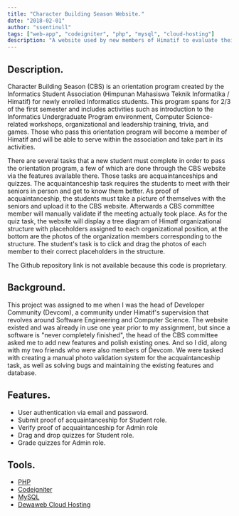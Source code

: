 ```yaml
---
title: "Character Building Season Website."
date: "2018-02-01"
author: "ssentinull"
tags: ["web-app", "codeigniter", "php", "mysql", "cloud-hosting"]
description: "A website used by new members of Himatif to evaluate their progress during orientation period."
---
```


## Description.

Character Building Season (CBS) is an orientation program created by the Informatics Student Association (Himpunan Mahasiswa Teknik Informatika / Himatif) for newly enrolled Informatics students. This program spans for 2/3 of the first semester and includes activities such as introduction to the Informatics Undergraduate Program environment, Computer Science-related workshops, organizational and leadership training, trivia, and games. Those who pass this orientation program will become a member of Himatif and will be able to serve within the association and take part in its activities.

There are several tasks that a new student must complete in order to pass the orientation program, a few of which are done through the CBS website via the features available there. Those tasks are acquaintanceships and quizzes. The acquaintanceship task requires the students to meet with their seniors in person and get to know them better. As proof of acquaintanceship, the students must take a picture of themselves with the seniors and upload it to the CBS website. Afterwards a CBS committee member will manually validate if the meeting actually took place. As for the quiz task, the website will display a tree diagram of Himatf organizational structure with placeholders assigned to each organizational position, at the bottom are the photos of the organization members corresponding to the structure. The student's task is to click and drag the photos of each member to their correct placeholders in the structure.

The Github repository link is not available because this code is proprietary.

## Background.

This project was assigned to me when I was the head of Developer Community (Devcom), a community under Himatif's supervision that revolves around Software Engineering and Computer Science. The website existed and was already in use one year prior to my assignment, but since a software is "never completely finished", the head of the CBS committee asked me to add new features and polish existing ones. And so I did, along with my two friends who were also members of Devcom. We were tasked with creating a manual photo validation system for the acquaintanceship task, as well as solving bugs and maintaining the existing features and database.

## Features.

- User authentication via email and password.
- Submit proof of acquaintanceship for Student role.
- Verify proof of acquaintanceship for Admin role
- Drag and drop quizzes for Student role.
- Grade quizzes for Admin role.

## Tools.

- [PHP](https://www.php.net/)
- [Codeigniter](https://www.php.net/)
- [MySQL](https://www.mysql.com/)
- [Dewaweb Cloud Hosting](https://www.dewaweb.com/)
